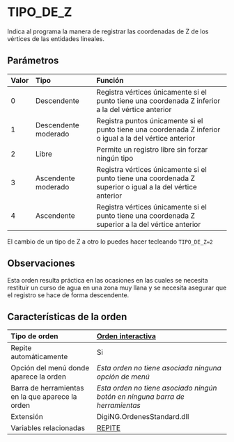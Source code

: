 # TIPO\_DE\_Z

Indica al programa la manera de registrar las coordenadas de Z de los vértices de las entidades lineales.

## Parámetros

| Valor | Tipo | Función |
| :--- | :--- | :--- |
| 0 | Descendente | Registra vértices únicamente si el punto tiene una coordenada Z inferior a la del vértice anterior |
| 1 | Descendente moderado | Registra puntos únicamente si el punto tiene una coordenada Z inferior o igual a la del vértice anterior |
| 2 | Libre | Permite un registro libre sin forzar ningún tipo |
| 3 | Ascendente moderado | Registra vértices únicamente si el punto tiene una coordenada Z superior o igual a la del vértice anterior |
| 4 | Ascendente | Registra vértices únicamente si el punto tiene una coordenada Z superior a la del vértice anterior |

El cambio de un tipo de Z a otro lo puedes hacer tecleando `TIPO_DE_Z=2`

## Observaciones

Esta orden resulta práctica en las ocasiones en las cuales se necesita restituir un curso de agua en una zona muy llana y se necesita asegurar que el registro se hace de forma descendente.

## Características de la orden

| Tipo de orden | [Orden interactiva]() |
| :--- | :--- |
| Repite automáticamente | Si |
| Opción del menú donde aparece la orden | _Esta orden no tiene asociada ninguna opción de menú_ |
| Barra de herramientas en la que aparece la orden | _Esta orden no tiene asociado ningún botón en ninguna barra de herramientas_ |
| Extensión | DigiNG.OrdenesStandard.dll |
| Variables relacionadas | [REPITE](REPITE.html) |

